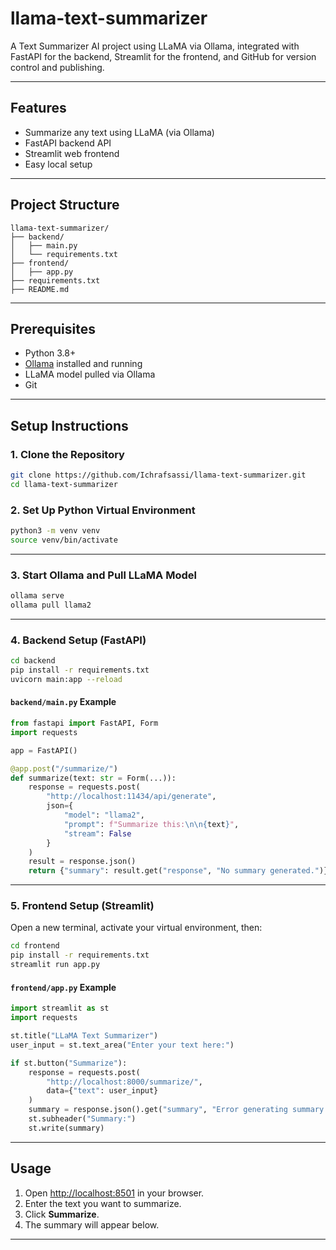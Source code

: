 # llama-text-summarizer

A Text Summarizer AI project using LLaMA via Ollama, integrated with FastAPI for the backend, Streamlit for the frontend, and GitHub for version control and publishing.

---

## Features

- Summarize any text using LLaMA (via Ollama)
- FastAPI backend API
- Streamlit web frontend
- Easy local setup

---

## Project Structure

```
llama-text-summarizer/
├── backend/
│   ├── main.py
│   └── requirements.txt
├── frontend/
│   ├── app.py
├── requirements.txt
├── README.md
```

---

## Prerequisites

- Python 3.8+
- [Ollama](https://ollama.com/) installed and running
- LLaMA model pulled via Ollama
- Git

---

## Setup Instructions

### 1. Clone the Repository

```bash
git clone https://github.com/Ichrafsassi/llama-text-summarizer.git
cd llama-text-summarizer
```

### 2. Set Up Python Virtual Environment

```bash
python3 -m venv venv
source venv/bin/activate
```

---

### 3. Start Ollama and Pull LLaMA Model

```bash
ollama serve
ollama pull llama2
```

---

### 4. Backend Setup (FastAPI)

```bash
cd backend
pip install -r requirements.txt
uvicorn main:app --reload
```

#### `backend/main.py` Example

```python
from fastapi import FastAPI, Form
import requests

app = FastAPI()

@app.post("/summarize/")
def summarize(text: str = Form(...)):
    response = requests.post(
        "http://localhost:11434/api/generate",
        json={
            "model": "llama2",
            "prompt": f"Summarize this:\n\n{text}",
            "stream": False
        }
    )
    result = response.json()
    return {"summary": result.get("response", "No summary generated.")}
```

---

### 5. Frontend Setup (Streamlit)

Open a new terminal, activate your virtual environment, then:

```bash
cd frontend
pip install -r requirements.txt
streamlit run app.py
```

#### `frontend/app.py` Example

```python
import streamlit as st
import requests

st.title("LLaMA Text Summarizer")
user_input = st.text_area("Enter your text here:")

if st.button("Summarize"):
    response = requests.post(
        "http://localhost:8000/summarize/",
        data={"text": user_input}
    )
    summary = response.json().get("summary", "Error generating summary.")
    st.subheader("Summary:")
    st.write(summary)
```

---

## Usage

1. Open [http://localhost:8501](http://localhost:8501) in your browser.
2. Enter the text you want to summarize.
3. Click **Summarize**.
4. The summary will appear below.

---



